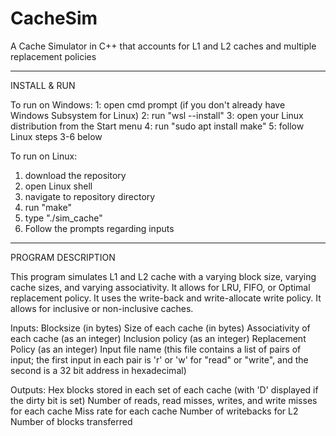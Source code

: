 # CacheSim
A Cache Simulator in C++ that accounts for L1 and L2 caches and multiple replacement policies

_____________________________________________________________________________________________________________________________________________

INSTALL & RUN

To run on Windows:
1: open cmd prompt (if you don't already have Windows Subsystem for Linux)
2: run "wsl --install"
3: open your Linux distribution from the Start menu
4: run "sudo apt install make"
5: follow Linux steps 3-6 below

To run on Linux:
1. download the repository
2. open Linux shell
3. navigate to repository directory
4. run "make"
5. type "./sim_cache"
6. Follow the prompts regarding inputs

_____________________________________________________________________________________________________________________________________________

PROGRAM DESCRIPTION

This program simulates L1 and L2 cache with a varying block size, varying cache sizes, and varying associativity.
It allows for LRU, FIFO, or Optimal replacement policy.
It uses the write-back and write-allocate write policy.
It allows for inclusive or non-inclusive caches.

Inputs: 
Blocksize (in bytes)
Size of each cache (in bytes)
Associativity of each cache (as an integer)
Inclusion policy (as an integer)
Replacement Policy (as an integer)
Input file name (this file contains a list of pairs of input; the first input in each pair is 'r' or 'w' for "read" or "write", and the second is a 32 bit address in hexadecimal)

Outputs:
Hex blocks stored in each set of each cache (with 'D' displayed if the dirty bit is set)
Number of reads, read misses, writes, and write misses for each cache
Miss rate for each cache
Number of writebacks for L2
Number of blocks transferred

